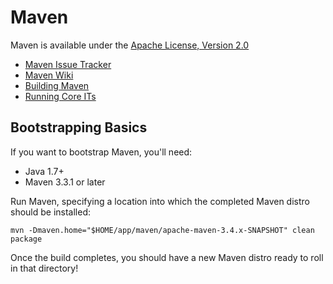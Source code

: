 # Maven

Maven is available under the [Apache License, Version 2.0](http://www.apache.org/licenses/LICENSE-2.0.txt)

- [Maven Issue Tracker](https://issues.apache.org/jira/browse/MNG)
- [Maven Wiki](https://cwiki.apache.org/confluence/display/MAVEN/Index)
- [Building Maven](http://maven.apache.org/guides/development/guide-building-maven.html)
- [Running Core ITs](http://maven.apache.org/core-its/core-it-suite/)

## Bootstrapping Basics

If you want to bootstrap Maven, you'll need:

- Java 1.7+
- Maven 3.3.1 or later

Run Maven, specifying a location into which the completed Maven distro should be installed:

```
mvn -Dmaven.home="$HOME/app/maven/apache-maven-3.4.x-SNAPSHOT" clean package
```

Once the build completes, you should have a new Maven distro ready to roll in that directory!
